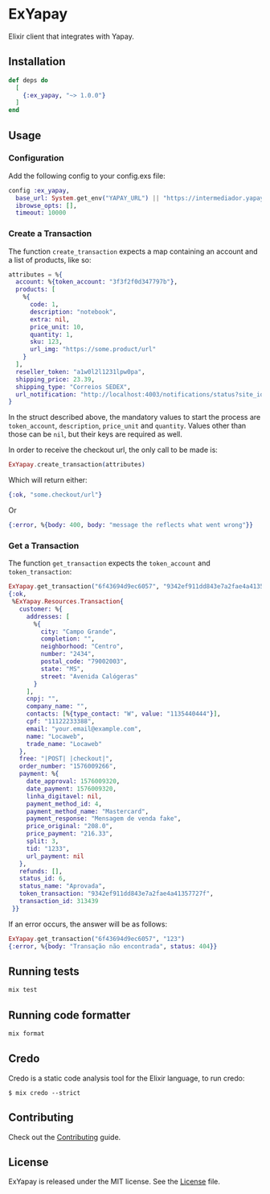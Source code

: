 # ExYapay

Elixir client that integrates with Yapay.

## Installation

```elixir
def deps do
  [
    {:ex_yapay, "~> 1.0.0"}
  ]
end
```

## Usage

### Configuration

Add the following config to your config.exs file:

```elixir
config :ex_yapay,
  base_url: System.get_env("YAPAY_URL") || "https://intermediador.yapay.com.br",
  ibrowse_opts: [],
  timeout: 10000
```

### Create a Transaction

The function `create_transaction` expects a map containing an account and a list of products, like so:

```elixir
attributes = %{
  account: %{token_account: "3f3f2f0d347797b"},
  products: [
    %{
      code: 1,
      description: "notebook",
      extra: nil,
      price_unit: 10,
      quantity: 1,
      sku: 123,
      url_img: "https://some.product/url"
    }
  ],
  reseller_token: "a1w0l2l1231lpw0pa",
  shipping_price: 23.39,
  shipping_type: "Correios SEDEX",
  url_notification: "http://localhost:4003/notifications/status?site_id=123&cart_id=445"
}
```

In the struct described above, the mandatory values to start the process are `token_account`, `description`, `price_unit` and `quantity`. Values other than those can be `nil`, but their keys are required as well.

In order to receive the checkout url, the only call to be made is:

```elixir
ExYapay.create_transaction(attributes)
```

Which will return either:

```elixir
{:ok, "some.checkout/url"}
```

Or

```elixir
{:error, %{body: 400, body: "message the reflects what went wrong"}}
```

### Get a Transaction

The function `get_transaction` expects the `token_account` and `token_transaction`:

```elixir
ExYapay.get_transaction("6f43694d9ec6057", "9342ef911dd843e7a2fae4a41357727f")
{:ok,
 %ExYapay.Resources.Transaction{
   customer: %{
     addresses: [
       %{
         city: "Campo Grande",
         completion: "",
         neighborhood: "Centro",
         number: "2434",
         postal_code: "79002003",
         state: "MS",
         street: "Avenida Calógeras"
       }
     ],
     cnpj: "",
     company_name: "",
     contacts: [%{type_contact: "W", value: "1135440444"}],
     cpf: "11122233388",
     email: "your.email@example.com",
     name: "Locaweb",
     trade_name: "Locaweb"
   },
   free: "|POST| |checkout|",
   order_number: "1576009266",
   payment: %{
     date_approval: 1576009320,
     date_payment: 1576009320,
     linha_digitavel: nil,
     payment_method_id: 4,
     payment_method_name: "Mastercard",
     payment_response: "Mensagem de venda fake",
     price_original: "208.0",
     price_payment: "216.33",
     split: 3,
     tid: "1233",
     url_payment: nil
   },
   refunds: [],
   status_id: 6,
   status_name: "Aprovada",
   token_transaction: "9342ef911dd843e7a2fae4a41357727f",
   transaction_id: 313439
 }}
```

If an error occurs, the answer will be as follows:

```elixir
ExYapay.get_transaction("6f43694d9ec6057", "123")
{:error, %{body: "Transação não encontrada", status: 404}}
```

## Running tests

```bash
mix test
```

## Running code formatter

```bash
mix format
```

## Credo

Credo is a static code analysis tool for the Elixir language, to run credo:

```
$ mix credo --strict
```

## Contributing

Check out the [Contributing](CONTRIBUTING.md) guide.

## License

ExYapay is released under the MIT license. See the [License](LICENSE.md) file.
